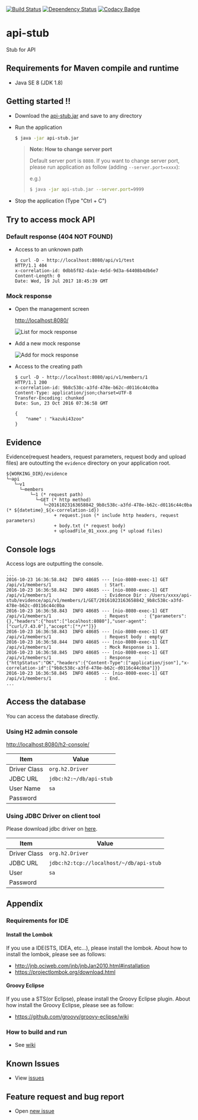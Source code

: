 
[![Build Status](https://travis-ci.org/kazuki43zoo/api-stub.svg?branch=master)](https://travis-ci.org/kazuki43zoo/api-stub)
[![Dependency Status](https://www.versioneye.com/user/projects/57dcb1dc037c200040cdcef9/badge.svg?style=flat-square)](https://www.versioneye.com/user/projects/57dcb1dc037c200040cdcef9)
[![Codacy Badge](https://api.codacy.com/project/badge/Grade/4ff22966f0a848fa9a880fd1fc0f50e6)](https://www.codacy.com/app/kazuki43zoo/api-stub?utm_source=github.com&amp;utm_medium=referral&amp;utm_content=kazuki43zoo/api-stub&amp;utm_campaign=Badge_Grade)

# api-stub
Stub for API

## Requirements for Maven compile and runtime

* Java SE 8 (JDK 1.8)


## Getting started !!

* Download the [api-stub.jar](../../releases/download/1.1.2.RELEASE/api-stub.jar) and save to any directory

* Run the application
  
  ```bash
  $ java -jar api-stub.jar
  ```

  > **Note: How to change server port**
  > 
  > Default server port is `8080`.
  > If you want to change server port, please run application as follow (adding `--server.port=xxxx`):
  > 
  > e.g.)
  > 
  > ```bash
  > $ java -jar api-stub.jar --server.port=9999
  > ```

* Stop the application (Type "Ctrl + C")


## Try to access mock API

### Default response (404 NOT FOUND)

* Access to an unknown path

  ```text
  $ curl -D - http://localhost:8080/api/v1/test
  HTTP/1.1 404 
  x-correlation-id: 0dbb5f82-da1e-4e5d-9d3a-64408b4db6e7
  Content-Length: 0
  Date: Wed, 19 Jul 2017 18:45:39 GMT
  
  ```

### Mock response

* Open the management screen

  [http://localhost:8080/](http://localhost:8080/)

  ![List for mock response](material/list-screen.png)

* Add a new mock response

  ![Add for mock response](material/create-screen.png)

* Access to the creating path

  ```text
  $ curl -D - http://localhost:8080/api/v1/members/1
  HTTP/1.1 200 
  x-correlation-id: 9b8c538c-a3fd-478e-b62c-d0116c44c0ba
  Content-Type: application/json;charset=UTF-8
  Transfer-Encoding: chunked
  Date: Sun, 23 Oct 2016 07:36:58 GMT
  
  {
      "name" : "kazuki43zoo"
  }
  ```

## Evidence

Evidence(request headers, request parameters, request body and upload files) are outoutting the `evidence` directory on your application root.

  ```text
  ${WORKING_DIR}/evidence
  └─api
     └─v1
       └─members
           └─1 (* request path)
             └─GET (* http method)
                └─20161023163658842_9b8c538c-a3fd-478e-b62c-d0116c44c0ba (* ${datetime}_${x-correlation-id})
                    + request.json (* include http headers, request parameters)
                    + body.txt (* request body)
                    + uploadFile_01_xxxx.png (* upload files)
  ```

## Console logs

Access logs are outputting the console.

```text
...
2016-10-23 16:36:58.842  INFO 48685 --- [nio-8080-exec-1] GET /api/v1/members/1                    : Start.
2016-10-23 16:36:58.842  INFO 48685 --- [nio-8080-exec-1] GET /api/v1/members/1                    : Evidence Dir : /Users/xxxx/api-stub/evidence/api/v1/members/1/GET/20161023163658842_9b8c538c-a3fd-478e-b62c-d0116c44c0ba
2016-10-23 16:36:58.843  INFO 48685 --- [nio-8080-exec-1] GET /api/v1/members/1                    : Request      : {"parameters":{},"headers":{"host":["localhost:8080"],"user-agent":["curl/7.43.0"],"accept":["*/*"]}}
2016-10-23 16:36:58.843  INFO 48685 --- [nio-8080-exec-1] GET /api/v1/members/1                    : Request body : empty
2016-10-23 16:36:58.844  INFO 48685 --- [nio-8080-exec-1] GET /api/v1/members/1                    : Mock Response is 1.
2016-10-23 16:36:58.845  INFO 48685 --- [nio-8080-exec-1] GET /api/v1/members/1                    : Response     : {"httpStatus":"OK","headers":{"Content-Type":["application/json"],"x-correlation-id":["9b8c538c-a3fd-478e-b62c-d0116c44c0ba"]}}
2016-10-23 16:36:58.845  INFO 48685 --- [nio-8080-exec-1] GET /api/v1/members/1                    : End.
...
```

## Access the database

You can access the database directly.

### Using H2 admin console

[http://localhost:8080/h2-console/](http://localhost:8080/h2-console/)

| Item | Value |
| ---- | ----- |
| Driver Class | `org.h2.Driver` |
| JDBC URL | `jdbc:h2:~/db/api-stub` |
| User Name | `sa` |
| Password | |

### Using JDBC Driver on client tool

Please download jdbc driver on [here](http://repo2.maven.org/maven2/com/h2database/h2/1.4.193/h2-1.4.193.jar).

| Item | Value |
| ---- | ----- |
| Driver Class | `org.h2.Driver` |
| JDBC URL | `jdbc:h2:tcp://localhost/~/db/api-stub` |
| User | `sa` |
| Password | |


## Appendix

### Requirements for IDE

#### Install the Lombok

If you use a IDE(STS, IDEA, etc...), please install the lombok. About how to install the lombok, please see as follows:

* http://jnb.ociweb.com/jnb/jnbJan2010.html#installation
* https://projectlombok.org/download.html

#### Groovy Eclipse

If you use a STS(or Eclipse), please install the Groovy Eclipse plugin. About how install the Groovy Eclipse, please see as follow:

* https://github.com/groovy/groovy-eclipse/wiki

### How to build and run

* See [wiki](../../wiki/How-to-build-&-run)

## Known Issues

* View [issues](../../issues)

## Feature request and bug report

* Open [new issue](../../issues/new)

